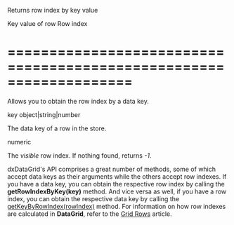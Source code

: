 <!--**
/*-------------------------------------------
    Auto-generated file. Do not modify.
-------------------------------------------

**-->
<!--d-->
Returns row index by key value
<!--/d-->
<!--p1d-->Key value of row<!--/p1d-->
<!--rd-->Row index<!--/rd-->
===================================================================
===================================================================

<!--shortDescription-->
Allows you to obtain the row index by a data key.
<!--/shortDescription-->

<!--paramName1-->key<!--/paramName1-->
<!--paramType1-->object|string|number<!--/paramType1-->
<!--paramDescription1-->
The data key of a row in the store.
<!--/paramDescription1-->

<!--returnType-->numeric<!--/returnType-->
<!--returnDescription-->
The <i>visible</i> row index. If nothing found, returns <i>-1</i>.
<!--/returnDescription-->

<!--fullDescription-->
dxDataGrid's API comprises a great number of methods, some of which accept data keys as their arguments while the others accept row indexes. If you have a data key, you can obtain the respective row index by calling the **getRowIndexByKey(key)** method. And vice versa as well, if you have a row index, you can obtain the respective data key by calling the [getKeyByRowIndex(rowIndex)](/Documentation/ApiReference/UI_Widgets/dxDataGrid/Methods/#getKeyByRowIndexrowIndex) method. For information on how row indexes are calculated in **DataGrid**, refer to the [Grid Rows](/Documentation/Guide/UI_Widgets/Data_Grid/Visual_Elements/#Grid_Rows) article.
<!--/fullDescription-->